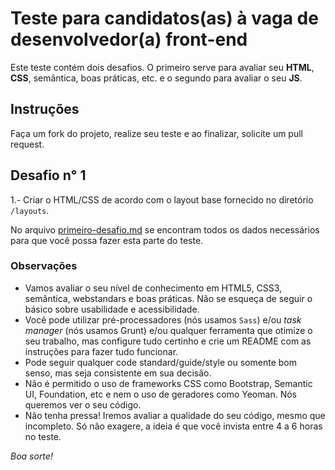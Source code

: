 # Teste para candidatos(as) à vaga de desenvolvedor(a) front-end
Este teste contém dois desafios. O primeiro serve para avaliar seu **HTML**, **CSS**, semântica, boas práticas, etc. e o segundo para avaliar o seu **JS**.

## Instruções
Faça um fork do projeto, realize seu teste e ao finalizar, solicite um pull request.

## Desafio n° 1
1.- Criar o HTML/CSS de acordo com o layout base fornecido no diretório `/layouts`.

No arquivo [primeiro-desafio.md](primeiro-desafio.md) se encontram todos os dados necessários para que você possa fazer esta parte do teste.

### Observações
- Vamos avaliar o seu nível de conhecimento em HTML5, CSS3, semântica, webstandars e boas práticas. Não se esqueça de seguir o básico sobre usabilidade e acessibilidade.
- Você pode utilizar pré-processadores (nós usamos `Sass`) e/ou _task manager_ (nós usamos Grunt) e/ou qualquer ferramenta que otimize o seu trabalho, mas configure tudo certinho e crie um README com as instruções para fazer tudo funcionar.
- Pode seguir qualquer code standard/guide/style ou somente bom senso, mas seja consistente em sua decisão.
- Não é permitido o uso de frameworks CSS como Bootstrap, Semantic UI, Foundation, etc e nem o uso de geradores como Yeoman. Nós queremos ver o seu código.
- Não tenha pressa! Iremos avaliar a qualidade do seu código, mesmo que incompleto. Só não exagere, a ideia é que você invista entre 4 a 6 horas no teste.

*Boa sorte!*